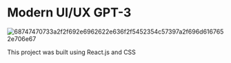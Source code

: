 # Modern UI/UX GPT-3

![68747470733a2f2f692e6962622e636f2f5452354c57397a2f696d6167652e706e67](https://user-images.githubusercontent.com/96782909/204053465-e9bc9b2b-924d-4e94-be2f-40265151c864.png)


This project was built using React.js and CSS
